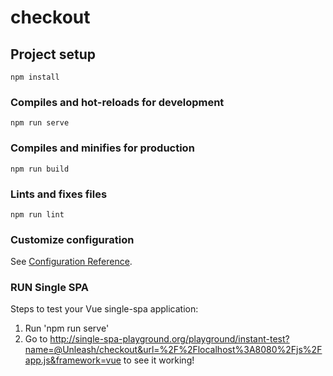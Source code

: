 # checkout

## Project setup
```
npm install
```

### Compiles and hot-reloads for development
```
npm run serve
```

### Compiles and minifies for production
```
npm run build
```

### Lints and fixes files
```
npm run lint
```

### Customize configuration
See [Configuration Reference](https://cli.vuejs.org/config/).

### RUN Single SPA
Steps to test your Vue single-spa application:
1. Run 'npm run serve'
2. Go to http://single-spa-playground.org/playground/instant-test?name=@Unleash/checkout&url=%2F%2Flocalhost%3A8080%2Fjs%2Fapp.js&framework=vue to see it working!
